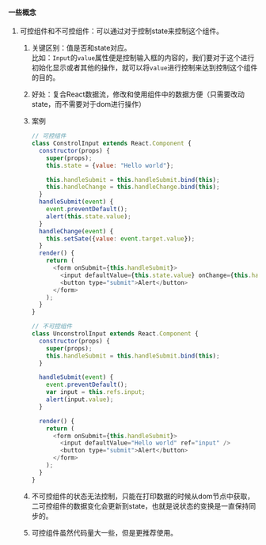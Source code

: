 <!--
 * @Date: 2020-08-31 15:08:26
 * @LastEditors: Lq
 * @LastEditTime: 2020-08-31 15:41:34
 * @FilePath: /learnningNotes/react/index.md
-->
#### 一些概念
1. 可控组件和不可控组件：可以通过对于控制state来控制这个组件。
    1. 关键区别：值是否和state对应。  
        比如：`Input`的`value`属性便是控制输入框的内容的，我们要对于这个进行初始化显示或者其他的操作，就可以将`value`进行控制来达到控制这个组件的目的。
    2. 好处：复合React数据流，修改和使用组件中的数据方便（只需要改动state，而不需要对于dom进行操作）
    3. 案例
        ```js
        // 可控组件
        class ConstrolInput extends React.Component {
          constructor(props) {
            super(props);        
            this.state = {value: "Hello world"};

            this.handleSubmit = this.handleSubmit.bind(this);
            this.handleChange = this.handleChange.bind(this);
          }
          handleSubmit(event) {
            event.preventDefault(); 
            alert(this.state.value);
          }
          handleChange(event) {
            this.setSate({value: event.target.value});
          }
          render() {
            return (
              <form onSubmit={this.handleSubmit}>
                <input defaultValue={this.state.value} onChange={this.handleChange} />
                <button type="submit">Alert</button>
              </form>
            );
          }
        }
        ```

        ```js
        // 不可控组件
        class UnconstrolInput extends React.Component {
          constructor(props) {
            super(props);
            this.handleSubmit = this.handleSubmit.bind(this);
          }

          handleSubmit(event) {
            event.preventDefault();
            var input = this.refs.input;
            alert(input.value);
          }

          render() {
            return (
              <form onSubmit={this.handleSubmit}>
                <input defaultValue="Hello world" ref="input" />
                <button type="submit">Alert</button>
              </form>
            );
          }
        }
        ```
    4. 不可控组件的状态无法控制，只能在打印数据的时候从dom节点中获取，二可控组件的数据变化会更新到state，也就是说状态的变换是一直保持同步的。
    5. 可控组件虽然代码量大一些，但是更推荐使用。


